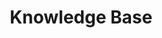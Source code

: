 ---
title: Knowledge Base
sidebar: main_sidebar_0_9_5
keywords: 
permalink: knowledge_base.0.9.5.html
folder: knowledge
toc: false
---